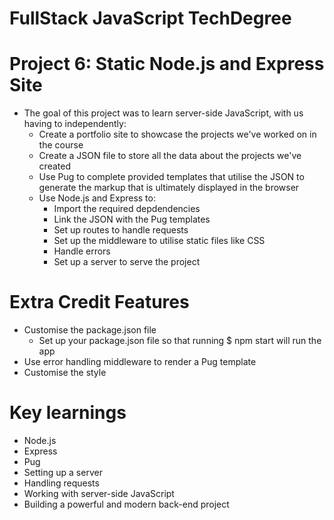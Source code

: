 # FullStack JavaScript TechDegree
# Project 6: Static Node.js and Express Site 

* The goal of this project was to learn server-side JavaScript, with us having to independently:
    * Create a portfolio site to showcase the projects we've worked on in the course
    * Create a JSON file to store all the data about the projects we've created
    * Use Pug to complete provided templates that utilise the JSON to generate the markup that is ultimately displayed in the browser
    * Use Node.js and Express to:
        * Import the required depdendencies
        * Link the JSON with the Pug templates
        * Set up routes to handle requests
        * Set up the middleware to utilise static files like CSS
        * Handle errors
        * Set up a server to serve the project



# Extra Credit Features
* Customise the package.json file
    * Set up your package.json file so that running $ npm start will run the app
* Use error handling middleware to render a Pug template
* Customise the style



# Key learnings
* Node.js
* Express
* Pug
* Setting up a server
* Handling requests
* Working with server-side JavaScript
* Building a powerful and modern back-end project

